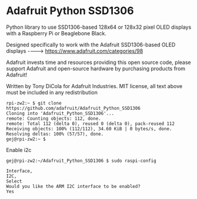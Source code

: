 Adafruit Python SSD1306
=======================

Python library to use SSD1306-based 128x64 or 128x32 pixel OLED displays with a Raspberry Pi or Beaglebone Black.

Designed specifically to work with the Adafruit SSD1306-based OLED displays ----> https://www.adafruit.com/categories/98

Adafruit invests time and resources providing this open source code, please support Adafruit and open-source hardware by purchasing products from Adafruit!

Written by Tony DiCola for Adafruit Industries.
MIT license, all text above must be included in any redistribution


```
rpi-zw2:~ $ git clone https://github.com/adafruit/Adafruit_Python_SSD1306
Cloning into 'Adafruit_Python_SSD1306'...
remote: Counting objects: 112, done.
remote: Total 112 (delta 0), reused 0 (delta 0), pack-reused 112
Receiving objects: 100% (112/112), 34.60 KiB | 0 bytes/s, done.
Resolving deltas: 100% (57/57), done.
gej@rpi-zw2:~ $ 
```
Enable i2c

```
gej@rpi-zw2:~/Adafruit_Python_SSD1306 $ sudo raspi-config

Interface,
I2C,
Select
Would you like the ARM I2C interface to be enabled?
Yes
